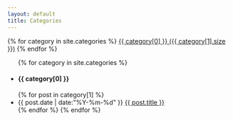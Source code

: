 ```yaml
---
layout: default
title: Categories
---
```


<div id='tag_cloud'>
{% for category in site.categories %}
<a href="#{{ category[0] }}" title="{{ category[0] }}" rel="{{ category[1].size }}">{{ category[0] }} ({{ category[1].size }})</a>
{% endfor %}
</div>

<ul class="unstyled">
{% for category in site.categories %}
  <h4><li id="{{ category[0] }}">{{ category[0] }}</li></h4>
{% for post in category[1] %}
  <li>
  <time datetime="{{ post.date | date:"%Y-%m-%d" }}">{{ post.date | date:"%Y-%m-%d" }}</time>  <a href="{{ site.url }}{{ post.url }}" title="{{ post.title }}">{{ post.title }}</a>
  </li>
{% endfor %}
{% endfor %}
</ul>

<script src="/media/js/jquery.tagcloud.js" type="text/javascript" charset="utf-8"></script> 
<script language="javascript">
$.fn.tagcloud.defaults = {
    size: {start: 1, end: 1, unit: 'em'},
      color: {start: '#f8e0e6', end: '#ff3333'}
};

$(function () {
    $('#tag_cloud a').tagcloud();
});
</script>

